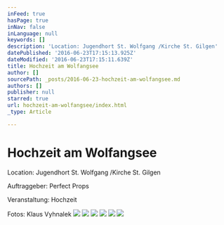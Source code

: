 ```yaml
---
inFeed: true
hasPage: true
inNav: false
inLanguage: null
keywords: []
description: 'Location: Jugendhort St. Wolfgang /Kirche St. Gilgen'
datePublished: '2016-06-23T17:15:13.925Z'
dateModified: '2016-06-23T17:15:11.639Z'
title: Hochzeit am Wolfangsee
author: []
sourcePath: _posts/2016-06-23-hochzeit-am-wolfangsee.md
authors: []
publisher: null
starred: true
url: hochzeit-am-wolfangsee/index.html
_type: Article

---
```

# Hochzeit am Wolfangsee

Location: Jugendhort St. Wolfgang /Kirche St. Gilgen

Auftraggeber: Perfect Props

Veranstaltung: Hochzeit 

Fotos: Klaus Vyhnalek
![](https://the-grid-user-content.s3-us-west-2.amazonaws.com/ce73865b-3d82-4f35-8d11-d78ff5fab276.jpg)
![](https://the-grid-user-content.s3-us-west-2.amazonaws.com/8d7fed57-c6f4-49b7-b1e6-72608de1a00e.jpg)
![](https://the-grid-user-content.s3-us-west-2.amazonaws.com/0aa2045c-8d74-41a0-acba-4bfba92e9789.jpg)
![](https://the-grid-user-content.s3-us-west-2.amazonaws.com/e27a76bf-92d7-4290-b328-942f35aae480.jpg)
![](https://the-grid-user-content.s3-us-west-2.amazonaws.com/8504c4d9-195f-4bfa-a7f2-b2f50f86c78b.jpg)
![](https://the-grid-user-content.s3-us-west-2.amazonaws.com/534b6f08-d991-4c0d-996b-f1a279a739c5.jpg)